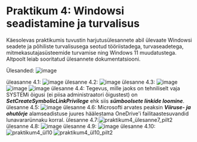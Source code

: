 # Praktikum 4:  Windowsi seadistamine ja turvalisus

Käesolevas praktikumis tuvustin harjutusülesannete abil ülevaate Windowsi seadete ja põhiliste turvalisusega seotud tööriistadega, turvaseadetega, mitmekasutajasüsteemide turvamise ning Windows 11 muudatustega. Altpoolt leiab sooritatud ülesannete dokumentatsiooni.


Ülesanded: ![image](https://github.com/user-attachments/assets/4ce6529a-4e74-4a77-8726-1afdce65f11e)



üleasanne 4.1: ![image](https://github.com/user-attachments/assets/c3e2cebc-7004-4060-8108-79b656526da2)
ülesanne 4.2: ![image](https://github.com/user-attachments/assets/74899083-ea6b-4291-a8dd-5772b989b697)
ülesanne 4.3: ![image](https://github.com/user-attachments/assets/958b85dc-a905-42f9-abd6-549e123c19a4) ![image](https://github.com/user-attachments/assets/dba378e2-34bd-40aa-bcf2-1828857ffb58)
![image](https://github.com/user-attachments/assets/e153156e-ce58-4b2b-9f5d-58551fa1f84d)
ülesanne 4.4: Tegevus, mille jaoks on tehniliselt vaja SYSTEMi õigusi (ei piisa administraatori õigustest) on ***SetCreateSymbolicLinkPrivilege*** ehk siis ***sümboolsete linkide loomine***.
ülesanne 4.5: ![image](https://github.com/user-attachments/assets/aab58692-76dd-4be3-ad54-1ad475f5c24f)
ülesanne 4.6: Microsofti arvates peaksin ***Viiruse- ja ohutõrje*** alamseadistuse juures häälestama OneDrive'i failitaastesuvandid lunavararünnaku korral.
ülesanne 4.7:![praktikum4_ülesanne7_pilt2](https://github.com/user-attachments/assets/c35b2dd3-bc5c-4988-abfd-fe3dbf2b2b2b)
ülesanne 4.8: ![image](https://github.com/user-attachments/assets/45129232-7dfe-44d7-907c-0f63277fac66)
ülesanne 4.9: ![image](https://github.com/user-attachments/assets/a910fd13-fbf6-4253-a3c7-104a96357407)
ülesanne 4.10: ![praktikum4_ül10](https://github.com/user-attachments/assets/c624656b-a752-4ce2-bd4d-afea13cd8423)
![praktikum4_ül10_pilt2](https://github.com/user-attachments/assets/8107fe13-c5f7-4e61-bc7f-71dce7ae3f76)
